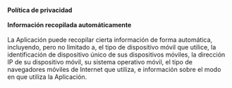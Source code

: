 <b>Política de privacidad</b>
<br><br>
<b>Información recopilada automáticamente</b>
<br><br>
La Aplicación puede recopilar cierta información de forma automática, incluyendo, pero no limitado a, el tipo de dispositivo móvil que utilice, la identificación de dispositivo único de sus dispositivos móviles, la dirección IP de su dispositivo móvil, su sistema operativo móvil, el tipo de navegadores móviles de Internet que utiliza, e información sobre el modo en que utiliza la Aplicación.
